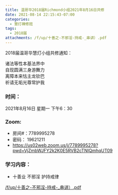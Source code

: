 ```yaml
---
title: 温哥华2018届Richmond小组2021年8月16日共修
date: 2021-08-14 22:15:43-07:00
categories:
  - 慧灯禅修班
tags:
  - 2018届
attachments: /f/up/十善之-不邪淫-持戒-_串讲）.pdf
---
```

2018届温哥华慧灯小组共修通知：

诸法等性本基法界中\
自现圆满三身游舞力\
离障本来怙主龙钦巴\
祈请无垢光尊常护我  

### 时间：

2021年8月16日 星期一 下午6：30

### Zoom:

* 房间#：7789995278 
* 密码： 19621211
* <https://us02web.zoom.us/j/7789995278?pwd=VjZmbWJFY2k2K0E5RVB2cTNIQmhqUT09>

### 学习内容：

* 十善业 不邪淫 护持戒律

[/f/up/十善之-不邪淫-持戒-_串讲）.pdf](https://s3.ap-northeast-1.wasabisys.com/hdcx/hdv/f/up/十善之-不邪淫-持戒-_串讲）.pdf)
